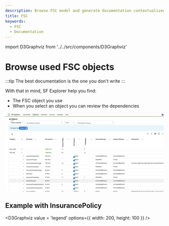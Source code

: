 ```yaml
---
description: Browse FSC model and generate documentation contextualized to your org
title: FSC
keywords:
  - FSC
  - Documentation
---
```


import D3Graphviz from '../../src/components/D3Graphviz'

# Browse used FSC objects
:::tip
The best documentation is the one you don't write
:::

With that in mind, SF Explorer help you find:
- The FSC object you use
- When you select an object you can review the dependencies

![example](./fsc.png) 

## Example with InsurancePolicy
<D3Graphviz value = 'InsurancePolicy' />

<D3Graphviz value = 'legend' options={{ width: 200, height: 100 }} />

